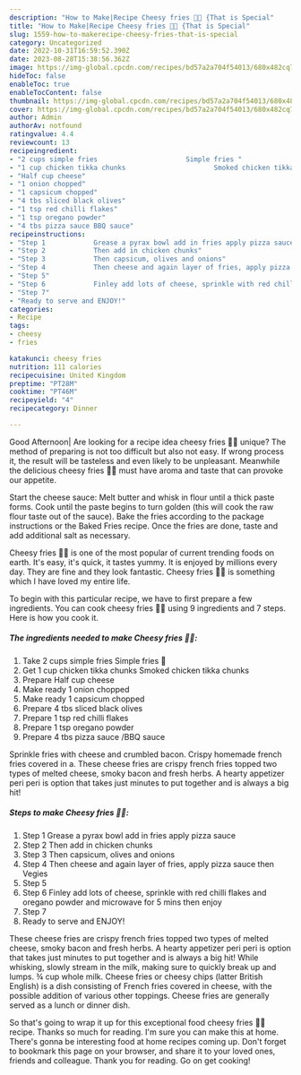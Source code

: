```yaml
---
description: "How to Make|Recipe Cheesy fries 🍟😋 {That is Special"
title: "How to Make|Recipe Cheesy fries 🍟😋 {That is Special"
slug: 1559-how-to-makerecipe-cheesy-fries-that-is-special
category: Uncategorized
date: 2022-10-31T16:59:52.390Z
date: 2023-08-28T15:38:56.362Z
image: https://img-global.cpcdn.com/recipes/bd57a2a704f54013/680x482cq70/cheesy-fries-recipe-main-photo.jpg
hideToc: false
enableToc: true
enableTocContent: false
thumbnail: https://img-global.cpcdn.com/recipes/bd57a2a704f54013/680x482cq70/cheesy-fries-recipe-main-photo.jpg
cover: https://img-global.cpcdn.com/recipes/bd57a2a704f54013/680x482cq70/cheesy-fries-recipe-main-photo.jpg
author: Admin
authorAv: notfound
ratingvalue: 4.4
reviewcount: 13
recipeingredient:
- "2 cups simple fries                      Simple fries "
- "1 cup chicken tikka chunks                      Smoked chicken tikka chunks"
- "Half cup cheese"
- "1 onion chopped"
- "1 capsicum chopped"
- "4 tbs sliced black olives"
- "1 tsp red chilli flakes"
- "1 tsp oregano powder"
- "4 tbs pizza sauce BBQ sauce"
recipeinstructions:
- "Step 1            Grease a pyrax bowl add in fries apply pizza sauce"
- "Step 2            Then add in chicken chunks"
- "Step 3            Then capsicum, olives and onions"
- "Step 4            Then cheese and again layer of fries, apply pizza sauce then Vegies"
- "Step 5"
- "Step 6            Finley add lots of cheese, sprinkle with red chilli flakes and oregano powder and microwave for 5 mins then enjoy"
- "Step 7"
- "Ready to serve and ENJOY!"
categories:
- Recipe
tags:
- cheesy
- fries

katakunci: cheesy fries 
nutrition: 111 calories
recipecuisine: United Kingdom
preptime: "PT28M"
cooktime: "PT46M"
recipeyield: "4"
recipecategory: Dinner

---
```



Good Afternoon| Are looking for a recipe idea cheesy fries 🍟😋 unique? The method of preparing is not too difficult but also not easy. If wrong process it, the result will be tasteless and even likely to be unpleasant. Meanwhile the delicious cheesy fries 🍟😋 must have aroma and taste that can provoke our appetite.





Start the cheese sauce: Melt butter and whisk in flour until a thick paste forms. Cook until the paste begins to turn golden (this will cook the raw flour taste out of the sauce). Bake the fries according to the package instructions or the Baked Fries recipe. Once the fries are done, taste and add additional salt as necessary.

Cheesy fries 🍟😋 is one of the most popular of current trending foods on earth. It's easy, it's quick, it tastes yummy. It is enjoyed by millions every day. They are fine and they look fantastic. Cheesy fries 🍟😋 is something which I have loved my entire life.


To begin with this particular recipe, we have to first prepare a few ingredients. You can cook cheesy fries 🍟😋 using 9 ingredients and 7 steps. Here is how you cook it.

<!--inarticleads1-->

##### The ingredients needed to make Cheesy fries 🍟😋:

1. Take 2 cups simple fries                      Simple fries 🍟
1. Get 1 cup chicken tikka chunks                      Smoked chicken tikka chunks
1. Prepare Half cup cheese
1. Make ready 1 onion chopped
1. Make ready 1 capsicum chopped
1. Prepare 4 tbs sliced black olives
1. Prepare 1 tsp red chilli flakes
1. Prepare 1 tsp oregano powder
1. Prepare 4 tbs pizza sauce /BBQ sauce


Sprinkle fries with cheese and crumbled bacon. Crispy homemade french fries covered in a. These cheese fries are crispy french fries topped two types of melted cheese, smoky bacon and fresh herbs. A hearty appetizer peri peri is option that takes just minutes to put together and is always a big hit! 

<!--inarticleads2-->

##### Steps to make Cheesy fries 🍟😋:

1. Step 1            Grease a pyrax bowl add in fries apply pizza sauce
1. Step 2            Then add in chicken chunks
1. Step 3            Then capsicum, olives and onions
1. Step 4            Then cheese and again layer of fries, apply pizza sauce then Vegies
1. Step 5
1. Step 6            Finley add lots of cheese, sprinkle with red chilli flakes and oregano powder and microwave for 5 mins then enjoy
1. Step 7
1. Ready to serve and ENJOY!

These cheese fries are crispy french fries topped two types of melted cheese, smoky bacon and fresh herbs. A hearty appetizer peri peri is option that takes just minutes to put together and is always a big hit! While whisking, slowly stream in the milk, making sure to quickly break up and lumps. ¾ cup whole milk. Cheese fries or cheesy chips (latter British English) is a dish consisting of French fries covered in cheese, with the possible addition of various other toppings. Cheese fries are generally served as a lunch or dinner dish. 

So that's going to wrap it up for this exceptional food cheesy fries 🍟😋 recipe. Thanks so much for reading. I'm sure you can make this at home. There's gonna be interesting food at home recipes coming up. Don't forget to bookmark this page on your browser, and share it to your loved ones, friends and colleague. Thank you for reading. Go on get cooking!
